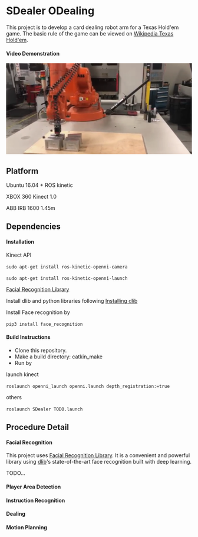 # SDealer ODealing

This project is to develop a card dealing robot arm for a Texas Hold'em game. The basic rule of the game can be viewed on [Wikipedia Texas Hold'em](https://en.wikipedia.org/wiki/Texas_hold_%27em).

#### Video Demonstration

<p align="center">
  	<a href="https://www.youtube.com/watch?v=TODO">
  		<img src="demonstration/TODO.png"/>
	</a>
</p>

## Platform

Ubuntu 16.04 + ROS kinetic

XBOX 360 Kinect 1.0

ABB IRB 1600 1.45m

## Dependencies

#### Installation

Kinect API

`sudo apt-get install ros-kinetic-openni-camera`

`sudo apt-get install ros-kinetic-openni-launch`

[Facial Recognition Library](https://github.com/ageitgey/face_recognition)

Install dlib and python libraries following [Installing dlib](https://gist.github.com/ageitgey/629d75c1baac34dfa5ca2a1928a7aeaf)

Install Face recognition by

`pip3 install face_recognition`

#### Build Instructions

- Clone this repository.
- Make a build directory: catkin_make
- Run by

launch kinect

`roslaunch openni_launch openni.launch depth_registration:=true`

others

`roslaunch SDealer TODO.launch`

## Procedure Detail

#### Facial Recognition 

This project uses [Facial Recognition Library](https://github.com/ageitgey/face_recognition). It is a convenient and powerful library using [dlib](http://dlib.net/)'s state-of-the-art face recognition built with deep learning.

TODO...

#### Player Area Detection



#### Instruction Recognition



#### Dealing



#### Motion Planning


